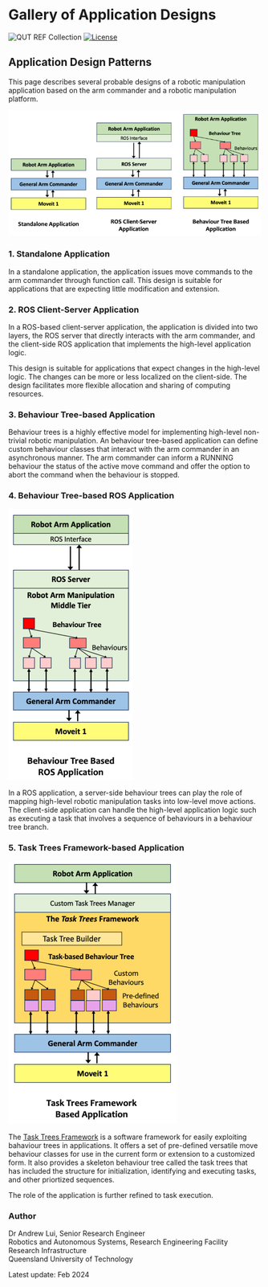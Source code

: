# Gallery of Application Designs 
![QUT REF Collection](https://badgen.net/badge/collections/QUT%20REF-RAS?icon=github) [![License](https://img.shields.io/badge/License-BSD_3--Clause-blue.svg)](https://opensource.org/licenses/BSD-3-Clause)

## Application Design Patterns

This page describes several probable designs of a robotic manipulation application based on the arm commander and a robotic manipulation platform. 

![Design Patterns 1, 2, and 3](../assets/ArmCommander4.png)

### 1. Standalone Application

In a standalone application, the application issues move commands to the arm commander through function call. This design is suitable for applications that are expecting little modification and extension. 

### 2. ROS Client-Server Application

In a ROS-based client-server application, the application is divided into two layers, the ROS server that directly interacts with the arm commander, and the client-side ROS application that implements the high-level application logic.

This design is suitable for applications that expect changes in the high-level logic. The changes can be more or less localized on the client-side. The design facilitates more flexible allocation and sharing of computing resources.

### 3. Behaviour Tree-based Application

Behaviour trees is a highly effective model for implementing high-level non-trivial robotic manipulation. An behaviour tree-based application can define custom behaviour classes that interact with the arm commander in an asynchronous manner. The arm commander can inform a RUNNING behaviour the status of the active move command and offer the option to abort the command when the behaviour is stopped.

### 4. Behaviour Tree-based ROS Application

![Design Pattern 4](../assets/ArmCommander5.png)

In a ROS application, a server-side behaviour trees can play the role of mapping high-level robotic manipulation tasks into low-level move actions. The client-side application can handle the high-level application logic such as executing a task that involves a sequence of behaviours in a behaviour tree branch.

### 5. Task Trees Framework-based Application

![Design Pattern 5](../assets/ArmCommander6.png)

The [Task Trees Framework](https://github.com/REF-RAS/task_trees) is a software framework for easily exploiting bahaviour trees in applications. It offers a set of pre-defined versatile move behaviour classes for use in the current form or extension to a customized form. It also provides a skeleton behaviour tree called the task trees that has included the structure for initialization, identifying and executing tasks, and other priortized sequences.

The role of the application is further refined to task execution.


### Author

Dr Andrew Lui, Senior Research Engineer <br />
Robotics and Autonomous Systems, Research Engineering Facility <br />
Research Infrastructure <br />
Queensland University of Technology <br />

Latest update: Feb 2024
